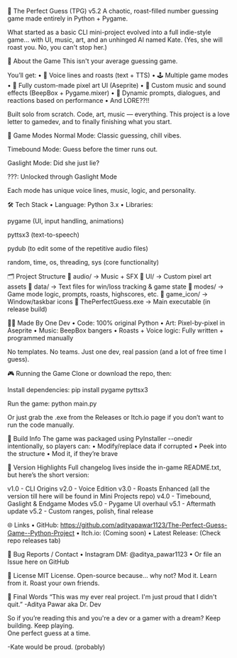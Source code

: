 🎯 The Perfect Guess (TPG) v5.2
A chaotic, roast-filled number guessing game made entirely in Python + Pygame.

What started as a basic CLI mini-project evolved into a full indie-style game... with UI, music, art, and an unhinged AI named Kate.
(Yes, she will roast you. No, you can't stop her.)

🚀 About the Game
This isn't your average guessing game.

You’ll get:
• 📣 Voice lines and roasts (text + TTS)
• 🕹️ Multiple game modes
• 🎨 Fully custom-made pixel art UI (Aseprite)
• 🎵 Custom music and sound effects (BeepBox + Pygame.mixer)
• 💬 Dynamic prompts, dialogues, and reactions based on performance
• And LORE??!!

Built solo from scratch. Code, art, music — everything.
This project is a love letter to gamedev, and to finally finishing what you start.

🧠 Game Modes
Normal Mode: Classic guessing, chill vibes.

Timebound Mode: Guess before the timer runs out.

Gaslight Mode: Did she just lie?

???: Unlocked through Gaslight Mode

Each mode has unique voice lines, music, logic, and personality.

🛠️ Tech Stack
• Language: Python 3.x
• Libraries:

pygame (UI, input handling, animations)

pyttsx3 (text-to-speech)

pydub (to edit some of the repetitive audio files)

random, time, os, threading, sys (core functionality)

🗂️ Project Structure
📁 audio/ → Music + SFX
📁 UI/ → Custom pixel art assets
📁 data/ → Text files for win/loss tracking & game state
📁 modes/ → Game mode logic, prompts, roasts, highscores, etc.
📁 game_icon/ → Window/taskbar icons
📄 ThePerfectGuess.exe → Main executable (in release build)

👨‍💻 Made By One Dev
• Code: 100% original Python
• Art: Pixel-by-pixel in Aseprite
• Music: BeepBox bangers
• Roasts + Voice logic: Fully written + programmed manually

No templates. No teams. Just one dev, real passion (and a lot of free time I guess).

🎮 Running the Game
Clone or download the repo, then:

Install dependencies:
pip install pygame pyttsx3

Run the game:
python main.py

Or just grab the .exe from the Releases or Itch.io page if you don’t want to run the code manually.

💾 Build Info
The game was packaged using PyInstaller --onedir intentionally, so players can:
• Modify/replace data if corrupted
• Peek into the structure
• Mod it, if they’re brave

📜 Version Highlights
Full changelog lives inside the in-game README.txt, but here’s the short version:

v1.0 - CLI Origins
v2.0 - Voice Edition
v3.0 - Roasts Enhanced (all the version till here will be found in Mini Projects repo)
v4.0 - Timebound, Gaslight & Endgame Modes
v5.0 - Pygame UI overhaul
v5.1 - Aftermath update
v5.2 - Custom ranges, polish, final release

🌐 Links
• GitHub: https://github.com/adityapawar1123/The-Perfect-Guess-Game--Python-Project
• Itch.io: (Coming soon)
• Latest Release: (Check repo releases tab)

🧪 Bug Reports / Contact
• Instagram DM: @aditya_pawar1123
• Or file an Issue here on GitHub

📖 License
MIT License.
Open-source because... why not?
Mod it. Learn from it. Roast your own friends.

🌟 Final Words
“This was my ever real project. I'm just proud that I didn't quit.”
  -Aditya Pawar aka Dr. Dev

So if you’re reading this and you're a dev or a gamer with a dream?
Keep building. Keep playing.  
One perfect guess at a time.
  
  -Kate would be proud. (probably)
